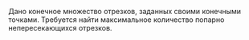 Дано конечное множество отрезков, заданных своими конечными точками. Требуется найти максимальное количество попарно непересекающихся отрезков.